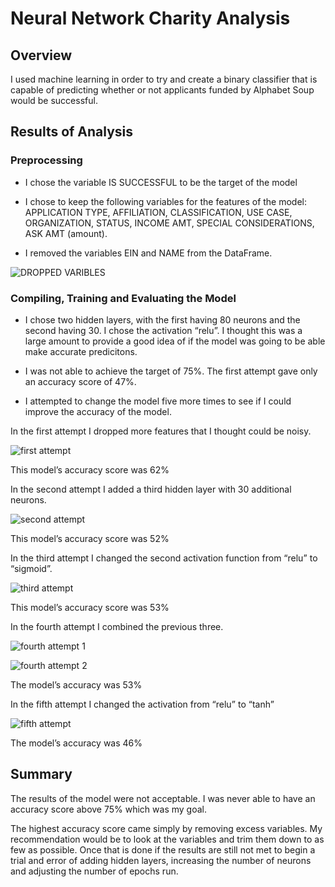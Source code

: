 # Neural Network Charity Analysis

## Overview

I used machine learning in order to try and create a binary classifier that is capable of predicting whether or not applicants funded by Alphabet Soup would be successful.

## Results of Analysis

### Preprocessing

* I chose the variable IS SUCCESSFUL to be the target of the model

* I chose to keep the following variables for the features of the model: APPLICATION TYPE, AFFILIATION, CLASSIFICATION, USE CASE, ORGANIZATION, STATUS, INCOME AMT, SPECIAL CONSIDERATIONS, ASK AMT (amount).

* I removed the variables EIN and NAME from the DataFrame. 

![DROPPED VARIBLES](https://user-images.githubusercontent.com/115502048/224857784-2ecb27ac-5d82-450d-8b74-b84e2f8ee68c.png)
	
### Compiling, Training and Evaluating the Model

* I chose two hidden layers, with the first having 80 neurons and the second having 30. I chose the activation “relu”. I thought this was a large amount to provide a good idea of if the model was going to be able make accurate predicitons. 

* I was not able to achieve the target of 75%. The first attempt gave only an accuracy score of 47%.

* I attempted to change the model five more times to see if I could improve the accuracy of the model. 

In the first attempt I dropped more features that I thought could be noisy.

![first attempt](https://user-images.githubusercontent.com/115502048/224857826-dfe71907-232c-4036-a4a9-05182815ed7c.png)

This model’s accuracy score was 62%

In the second attempt I added a third hidden layer with 30 additional neurons.

![second attempt](https://user-images.githubusercontent.com/115502048/224857864-4fdaf7f1-93fb-4662-87ed-cbdd4b5ff720.png)

This model’s accuracy score was 52%

In the third attempt I changed the second activation function from “relu” to “sigmoid”.

![third attempt](https://user-images.githubusercontent.com/115502048/224857912-713f9cd1-711a-4ab8-be13-cf43b80e5727.png)

This model’s accuracy score was 53%

In the fourth attempt I combined the previous three.

![fourth attempt 1](https://user-images.githubusercontent.com/115502048/224857938-5b8a4266-5d3c-42b6-b963-87fb2a9b5231.png)

![fourth attempt 2](https://user-images.githubusercontent.com/115502048/224857954-9089b833-e8e5-4159-94ce-93dbb317997e.png)

The model’s accuracy was 53%

In the fifth attempt I changed the activation from “relu” to “tanh”

![fifth attempt](https://user-images.githubusercontent.com/115502048/224857981-119ba694-707a-4345-b81e-0819c453083e.png)

The model’s accuracy was 46%

## Summary 

The results of the model were not acceptable. I was never able to have an accuracy score above 75% which was my goal. 

The highest accuracy score came simply by removing excess variables. My recommendation would be to look at the variables and trim them down to as few as possible. Once that is done if the results are still not met to begin a trial and error of adding hidden layers, increasing the number of neurons and adjusting the number of epochs run. 

